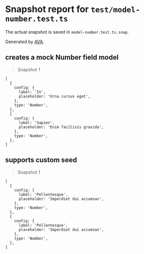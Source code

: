 # Snapshot report for `test/model-number.test.ts`

The actual snapshot is saved in `model-number.test.ts.snap`.

Generated by [AVA](https://avajs.dev).

## creates a mock Number field model

> Snapshot 1

    [
      {
        config: {
          label: 'In',
          placeholder: 'Urna cursus eget',
        },
        type: 'Number',
      },
      {
        config: {
          label: 'Sapien',
          placeholder: 'Enim facilisis gravida',
        },
        type: 'Number',
      },
    ]

## supports custom seed

> Snapshot 1

    [
      {
        config: {
          label: 'Pellentesque',
          placeholder: 'Imperdiet dui accumsan',
        },
        type: 'Number',
      },
      {
        config: {
          label: 'Pellentesque',
          placeholder: 'Imperdiet dui accumsan',
        },
        type: 'Number',
      },
    ]
